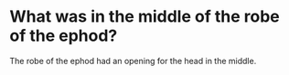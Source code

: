 # What was in the middle of the robe of the ephod?

The robe of the ephod had an opening for the head in the middle.
